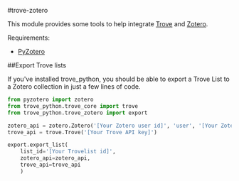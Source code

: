 #trove-zotero

This module provides some tools to help integrate [Trove](http://trove.nla.gov.au) and [Zotero](http://zotero.org).

Requirements:

* [PyZotero](https://github.com/urschrei/pyzotero)

##Export Trove lists

If you've installed trove_python, you should be able to export a Trove List to a Zotero collection in just a few lines of code.

```python
from pyzotero import zotero
from trove_python.trove_core import trove
from trove_python.trove_zotero import export

zotero_api = zotero.Zotero('[Your Zotero user id]', 'user', '[Your Zotero API key]')
trove_api = trove.Trove('[Your Trove API key]')

export.export_list(
	list_id='[Your Trovelist id]', 
	zotero_api=zotero_api, 
	trove_api=trove_api
	)
```